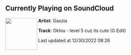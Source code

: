 ## Currently Playing on SoundCloud

[<img align="left" width="100" src="https://i1.sndcdn.com/artworks-Eje5TQDQBfrTyDGV-yNPypQ-t500x500.jpg">](https://soundcloud.com/gaszia/oklou-level-5-cuz-its-cute-g-edit?in=gaszia/sets/bandcamp-edits-vol-3)

**Artist**: Gaszia 

**Track**: Oklou - level 5 cuz its cute (G Edit)

Last updated at 12/30/2022 08:26
